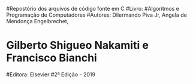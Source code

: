 #Repostório dos arquivos de código fonte em C
#Livro:
#Algoritmos e Programação de Computadores
#Autores: Dilermando Piva Jr, Angela de Mendonça Engelbrechet,
#	Gilberto Shigueo Nakamiti e Francisco Bianchi
#Editora: Elsevier
#2ª Edição - 2019
